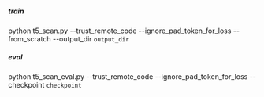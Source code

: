 ##### train
python t5_scan.py --trust_remote_code --ignore_pad_token_for_loss --from_scratch --output_dir `output_dir`

##### eval
python t5_scan_eval.py --trust_remote_code --ignore_pad_token_for_loss --checkpoint `checkpoint`
